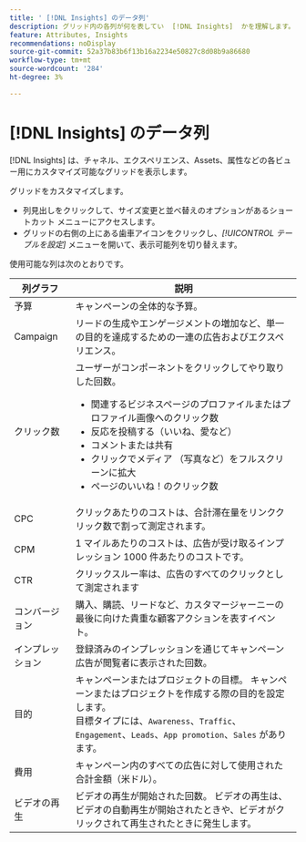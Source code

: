 ```yaml
---
title: ' [!DNL Insights] のデータ列'
description: グリッド内の各列が何を表してい  [!DNL Insights]  かを理解します。
feature: Attributes, Insights
recommendations: noDisplay
source-git-commit: 52a37b83b6f13b16a2234e50827c8d08b9a86680
workflow-type: tm+mt
source-wordcount: '284'
ht-degree: 3%

---
```



# [!DNL Insights] のデータ列

[!DNL Insights] は、チャネル、エクスペリエンス、Assets、属性などの各ビュー用にカスタマイズ可能なグリッドを表示します。

グリッドをカスタマイズします。

- 列見出しをクリックして、サイズ変更と並べ替えのオプションがあるショートカット メニューにアクセスします。
- グリッドの右側の上にある歯車アイコンをクリックし、_[!UICONTROL テーブルを設定]_ メニューを開いて、表示可能列を切り替えます。

使用可能な列は次のとおりです。

| 列グラフ | 説明 |
| ----------- | ------------ |
| 予算 | キャンペーンの全体的な予算。 |
| Campaign | リードの生成やエンゲージメントの増加など、単一の目的を達成するための一連の広告およびエクスペリエンス。 |
| クリック数 | ユーザーがコンポーネントをクリックしてやり取りした回数。<ul><li>関連するビジネスページのプロファイルまたはプロファイル画像へのクリック数</li><li>反応を投稿する（いいね、愛など）</li><li>コメントまたは共有</li><li>クリックでメディア （写真など）をフルスクリーンに拡大</li><li>ページのいいね！のクリック数</li></ul> |
| CPC | クリックあたりのコストは、合計滞在量をリンククリック数で割って測定されます。 |
| CPM | 1 マイルあたりのコストは、広告が受け取るインプレッション 1000 件あたりのコストです。 |
| CTR | クリックスルー率は、広告のすべてのクリックとして測定されます |
| コンバージョン | 購入、購読、リードなど、カスタマージャーニーの最後に向けた貴重な顧客アクションを表すイベント。 |
| インプレッション | 登録済みのインプレッションを通じてキャンペーン広告が閲覧者に表示された回数。 |
| 目的 | キャンペーンまたはプロジェクトの目標。 キャンペーンまたはプロジェクトを作成する際の目的を設定します。<br> 目標タイプには、`Awareness`、`Traffic`、`Engagement`、`Leads`、`App promotion`、`Sales` があります。 |
| 費用 | キャンペーン内のすべての広告に対して使用された合計金額（米ドル）。 |
| ビデオの再生 | ビデオの再生が開始された回数。 ビデオの再生は、ビデオの自動再生が開始されたときや、ビデオがクリックされて再生されたときに発生します。 |
